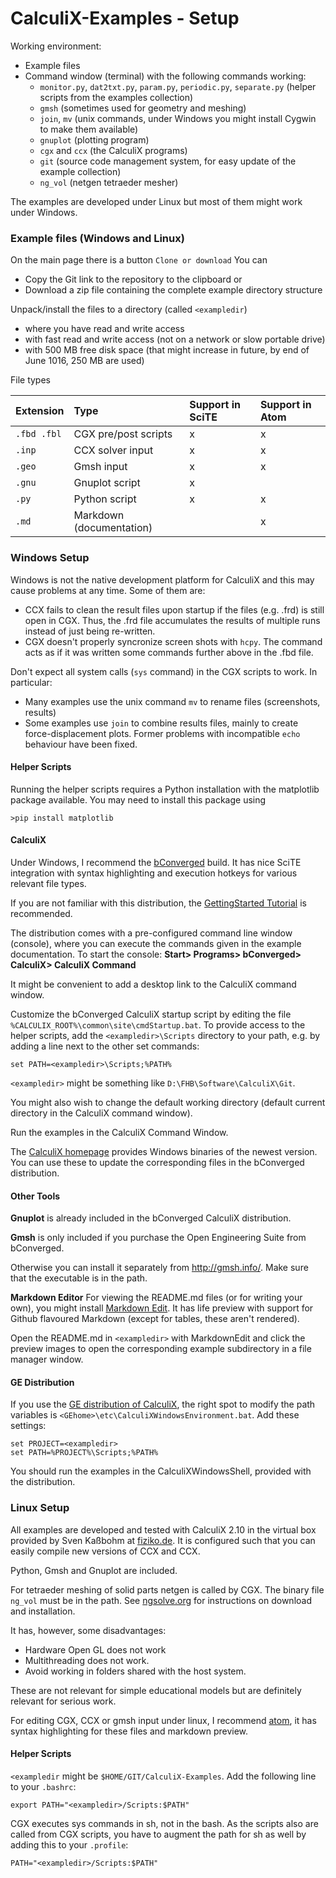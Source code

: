 # CalculiX-Examples - Setup

Working environment:

+ Example files
+ Command window (terminal) with the following commands working:
  + `monitor.py`, `dat2txt.py`, `param.py`, `periodic.py`, `separate.py` (helper scripts from the examples collection)
  + `gmsh` (sometimes used for geometry and meshing)
  + `join`, `mv` (unix commands, under Windows you might install Cygwin to make them available)
  + `gnuplot` (plotting program)
  + `cgx` and `ccx` (the CalculiX programs)
  + `git` (source code management system, for easy update of the example collection)
  + `ng_vol` (netgen tetraeder mesher)

The examples are developed under Linux but most of them might work under Windows.

### Example files (Windows and Linux)

On the main page there is a button `Clone or download` You can
+ Copy the Git link to the repository to the clipboard or
+ Download a zip file containing the complete example directory structure

Unpack/install the files to a directory (called `<exampledir`)

+ where you have read and write access
+ with fast read and write access (not on a network or slow portable drive)
+ with 500 MB free disk space (that might increase in future, by end of June 1016, 250 MB are
  used)

File types

| Extension | Type                    | Support in SciTE | Support in Atom |
| :--       | :--                     | :--              | :--             |
| `.fbd .fbl` | CGX  pre/post scripts | x                | x               |
| `.inp`    | CCX solver input        | x                | x               |
| `.geo`    | Gmsh input              | x                | x               |
| `.gnu`    | Gnuplot script          | x                |                 |
| `.py`     | Python script           | x                | x               |
| `.md`     | Markdown (documentation)|                  | x               |

### Windows Setup

Windows is not the native development platform for CalculiX and this may cause problems at any time. Some of them are:

+ CCX fails to clean the result files upon startup if the files (e.g. .frd) is still open in CGX. Thus, the .frd file accumulates the results of multiple runs instead of just being re-written.
+ CGX doesn't properly syncronize screen shots with `hcpy`. The command acts as if it was written some commands further above in the .fbd file.

Don't expect all system calls (`sys` command) in the CGX scripts to work. In particular:
+ Many examples use the unix command `mv` to rename files (screenshots, results)
+ Some examples use `join` to combine results files, mainly to create force-displacement plots.
Former problems with incompatible `echo` behaviour have been fixed.

#### Helper Scripts

Running the helper scripts requires a Python installation with the matplotlib package available. You may need to install this package using
```
>pip install matplotlib
```
#### CalculiX

Under Windows, I recommend the [bConverged](http://bconverged.com/) build. It has nice SciTE integration with syntax highlighting and execution hotkeys for various relevant file types.

If you are not familiar with this distribution, the
[GettingStarted Tutorial](http://bconverged.com/content/calculix/doc/GettingStarted.pdf) is recommended.

The distribution comes with a pre-configured command line window (console), where you can execute the commands given in the example documentation. To start the console: **Start> Programs> bConverged> CalculiX> CalculiX Command**

It might be convenient to add a desktop link to the CalculiX command window.

Customize the bConverged CalculiX startup script by editing the file `%CALCULIX_ROOT%\common\site\cmdStartup.bat`. To provide access to the helper scripts, add the `<exampledir>\Scripts` directory to your path, e.g. by adding a line next to the other set commands:
```
set PATH=<exampledir>\Scripts;%PATH%
```
`<exampledir>` might be something like `D:\FHB\Software\CalculiX\Git`.

You might also wish to change the default working directory (default current directory in the CalculiX command window).

Run the examples in the CalculiX Command Window.

The [CalculiX homepage](http://www.dhondt.de/) provides Windows binaries of the newest version. You can use these to update the corresponding files in the bConverged distribution.

#### Other Tools

**Gnuplot** is already included in the bConverged CalculiX distribution.

**Gmsh** is only included if you purchase the Open Engineering Suite from bConverged.

Otherwise you can install it separately from http://gmsh.info/.
Make sure that the executable is in the path.

**Markdown Editor** For viewing the README.md files (or for writing your own), you might install [Markdown Edit](http://markdownedit.com/). It has life preview with support for Github flavoured Markdown (except for tables, these aren't rendered).

Open the README.md in `<exampledir>` with MarkdownEdit and click the preview images to open the  corresponding example subdirectory in a file manager window.

#### GE Distribution

If you use the [GE distribution of CalculiX](https://github.com/GeneralElectric/CalculiX), the
right spot to modify the path variables is
`<GEhome>\etc\CalculiXWindowsEnvironment.bat`. Add these settings:
```
set PROJECT=<exampledir>
set PATH=%PROJECT%\Scripts;%PATH%
```
You should run the examples in the CalculiXWindowsShell, provided with the distribution.

### Linux Setup

All examples are developed and tested with CalculiX 2.10 in the virtual box provided by Sven Kaßbohm at [fiziko.de](http://www.fiziko.de/vbox/). It is configured such that you can easily compile new versions of CCX and CCX.

Python, Gmsh and Gnuplot are included.

For tetraeder meshing of solid parts netgen is called by CGX. The binary file `ng_vol` must be in the path. See [ngsolve.org](https://ngsolve.org/downloads) for instructions on download and installation.

It has, however, some disadvantages:

* Hardware Open GL does not work
* Multithreading does not work.
* Avoid working in folders shared with the host system.

These are not relevant for simple educational models but are definitely relevant for serious work.

For editing CGX, CCX  or gmsh input under linux, I recommend [atom](https://atom.io/), it has syntax highlighting for these files and markdown preview.

#### Helper Scripts

`<exampledir` might be `$HOME/GIT/CalculiX-Examples`.
Add the following line to your `.bashrc`:
```
export PATH="<exampledir>/Scripts:$PATH"
```
CGX executes sys commands in sh, not in the bash. As the scripts also are called from CGX scripts, you have to augment the path for sh as well by adding this to your `.profile`:
```
PATH="<exampledir>/Scripts:$PATH"
```
